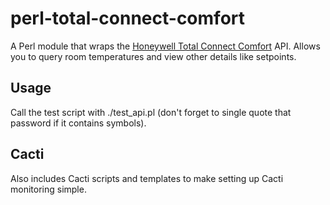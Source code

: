 perl-total-connect-comfort
==========================

A Perl module that wraps the [Honeywell Total Connect Comfort][htcc] API. Allows you to query room temperatures and view other details like setpoints.

[htcc]: https://infoeu.mytotalconnectcomfort.com/gb

## Usage

Call the test script with ./test_api.pl <username> <password> (don't forget to single quote that password if it contains symbols).

## Cacti

Also includes Cacti scripts and templates to make setting up Cacti monitoring simple.